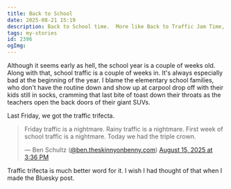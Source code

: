 ```yaml
---
title: Back to School
date: 2025-08-21 15:19
description: Back to School time.  More like Back to Traffic Jam Time, amiright?
tags: my-stories
id: 2396
ogImg: 
---
```

Although it seems early as hell, the school year is a couple of weeks old.  Along with that, school traffic is a couple of weeks in.  It's always especially bad at the beginning of the year.  I blame the elementary school families, who don't have the routine down and show up at carpool drop off with their kids still in socks, cramming that last bite of toast down their throats as the teachers open the back doors of their giant SUVs.

Last Friday, we got the traffic trifecta.

<blockquote class="bluesky-embed" data-bluesky-uri="at://did:plc:kzveixxrgji2clk5o74rf4hd/app.bsky.feed.post/3lwhpgpjchc2b" data-bluesky-cid="bafyreihx3mvebajvsq5uwt5z3xjxxie5caxma3j5hnjenjywe2kjkv7w5q" data-bluesky-embed-color-mode="system"><p lang="en">Friday traffic is a nightmare. Rainy traffic is a nightmare. First week of school traffic is a nightmare. Today we had the triple crown.</p>&mdash; Ben Schultz (<a href="https://bsky.app/profile/did:plc:kzveixxrgji2clk5o74rf4hd?ref_src=embed">@ben.theskinnyonbenny.com</a>) <a href="https://bsky.app/profile/did:plc:kzveixxrgji2clk5o74rf4hd/post/3lwhpgpjchc2b?ref_src=embed">August 15, 2025 at 3:36 PM</a></blockquote><script async src="https://embed.bsky.app/static/embed.js" charset="utf-8"></script>

Traffic trifecta is  much better word for it.  I wish I had thought of that when I made the Bluesky post.

